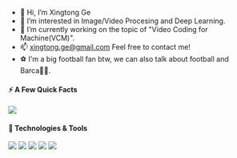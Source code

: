 - 👋 Hi, I’m Xingtong Ge
- 👀 I’m interested in Image/Video Procesing and Deep Learning.
- 🌱 I’m currently working on the topic of "Video Coding for Machine(VCM)".
- 📫 xingtong.ge@gmail.com Feel free to contact me!
- :soccer: I'm a big football fan btw, we can also talk about football and Barca:red_circle::large_blue_circle:.

<!---
XingtongGe/XingtongGe is a ✨ special ✨ repository because its `README.md` (this file) appears on your GitHub profile.
You can click the Preview link to take a look at your changes.
--->

#### ⚡️ A Few Quick Facts

<img src="https://github-readme-stats.vercel.app/api?username=XingtongGe&count_private=true&theme=merko"/>

#### 🔧 Technologies & Tools
![](https://img.shields.io/badge/Code-C++-informational?style=flat&logo=c++&logoColor=white&color=4e78c9)
![](https://img.shields.io/badge/Code-Python-informational?style=flat&logo=python&logoColor=white&color=4e78c9)
![](https://img.shields.io/badge/DL-PyTorch-informational?style=flat&logo=gnu-bash&logoColor=white&color=4e78c9)
![](https://img.shields.io/badge/AI-CV-informational?style=flat&logo=gnu-bash&logoColor=white&color=4e78c9)
![](https://img.shields.io/badge/OS-Linux-informational?style=flat&logo=linux&logoColor=white&color=4e78c9)
